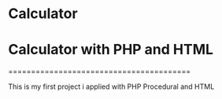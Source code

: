 # Calculator
<h1>Calculator with PHP and HTML</h1>
========================================

This is my first project i applied with PHP Procedural and HTML
